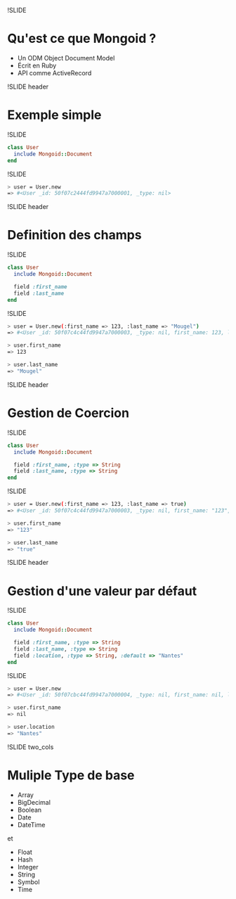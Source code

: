 !SLIDE
# Qu'est ce que Mongoid ? #

* Un ODM Object Document Model
* Écrit en Ruby
* API comme ActiveRecord

!SLIDE header
# Exemple simple #

!SLIDE
```ruby
class User
  include Mongoid::Document
end
```

!SLIDE
```bash
> user = User.new
=> #<User _id: 50f07c2444fd9947a7000001, _type: nil>
```

!SLIDE header

# Definition des champs #


!SLIDE

```ruby
class User
  include Mongoid::Document

  field :first_name
  field :last_name
end
```

!SLIDE
```bash
> user = User.new(:first_name => 123, :last_name => "Mougel")
=> #<User _id: 50f07c4c44fd9947a7000003, _type: nil, first_name: 123, last_name: "Mougel">

> user.first_name
=> 123

> user.last_name
=> "Mougel"
```

!SLIDE header

# Gestion de Coercion #

!SLIDE

```ruby
class User
  include Mongoid::Document

  field :first_name, :type => String
  field :last_name, :type => String
end
```

!SLIDE

```bash
> user = User.new(:first_name => 123, :last_name => true)
=> #<User _id: 50f07c4c44fd9947a7000003, _type: nil, first_name: "123", last_name: "true">

> user.first_name
=> "123"

> user.last_name
=> "true"
```

!SLIDE header

# Gestion d'une valeur par défaut #

!SLIDE

```ruby
class User
  include Mongoid::Document

  field :first_name, :type => String
  field :last_name, :type => String
  field :location, :type => String, :default => "Nantes"
end
```

!SLIDE

```bash
> user = User.new
=> #<User _id: 50f07cbc44fd9947a7000004, _type: nil, first_name: nil, last_name: nil, location: "Nantes">

> user.first_name
=> nil

> user.location
=> "Nantes"
```

!SLIDE two_cols

# Muliple Type de base #

* Array
* BigDecimal
* Boolean
* Date
* DateTime

et

* Float
* Hash
* Integer
* String
* Symbol
* Time
